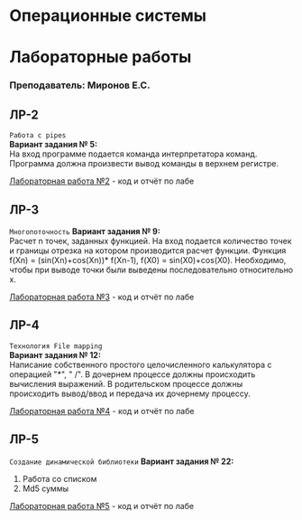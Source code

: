 # Операционные системы

# Лабораторные работы
### Преподаватель: Миронов Е.С.

## ЛР-2
`Работа с pipes`   
**Вариант задания № 5:**    
На вход программе подается команда интерпретатора команд. Программа должна произвести вывод команды в верхнем регистре. 

[Лабораторная работа №2](https://github.com/patrikeyeva/Institute/tree/master/OS/lab2) - код и отчёт по лабе  


## ЛР-3
`Многопоточность` 
**Вариант задания № 9:**  
Расчет n точек, заданных функцией. На вход подается количество точек и границы отрезка на котором производится расчет функции. Функция f(Xn) = (sin(Xn)+cos(Xn))* f(Xn-1), f(X0) = sin(X0)+cos(X0). Необходимо, чтобы при выводе точки были выведены последовательно относительно x.  

[Лабораторная работа №3](https://github.com/patrikeyeva/Institute/tree/master/OS/lab3) - код и отчёт по лабе 


## ЛР-4
`Технология File mapping`   
**Вариант задания № 12:**  
Написание собственного простого целочисленного калькулятора с операцией "*", " /".
В дочернем процессе должны происходить вычисления выражений. В родительском процессе должны происходить вывод/ввод и передача их дочернему процессу.  

[Лабораторная работа №4](https://github.com/patrikeyeva/Institute/tree/master/OS/lab4) - код и отчёт по лабе 

## ЛР-5
`Cоздание динамической библиотеки`
**Вариант задания № 22:**
1. Работа со списком  
2. Md5 суммы  

[Лабораторная работа №5](https://github.com/patrikeyeva/Institute/tree/master/OS/lab5) - код и отчёт по лабе 


